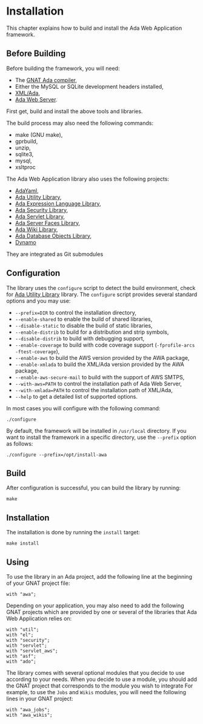 # Installation

This chapter explains how to build and install the Ada Web Application framework.

## Before Building

Before building the framework, you will need:

* The [GNAT Ada compiler](http://libre.adacore.com/tools/gnat-gpl-edition/),
* Either the MySQL or SQLite development headers installed,
* [XML/Ada](http://libre.adacore.com/libre/tools/xmlada/),
* [Ada Web Server](http://libre.adacore.com/libre/tools/aws/).

First get, build and install the above tools and libraries.

The build process may also need the following commands:

* make (GNU make),
* gprbuild,
* unzip,
* sqlite3,
* mysql,
* xsltproc

The Ada Web Application library also uses the following projects:

* [AdaYaml](https://github.com/stcarrez/AdaYaml),
* [Ada Utility Library](https://github.com/stcarrez/ada-util),
* [Ada Expression Language Library](https://github.com/stcarrez/ada-el),
* [Ada Security Library](https://github.com/stcarrez/ada-security),
* [Ada Servlet Library](https://github.com/stcarrez/ada-servlet),
* [Ada Server Faces Library](https://github.com/stcarrez/ada-asf),
* [Ada Wiki Library](https://github.com/stcarrez/ada-wiki),
* [Ada Database Objects Library](https://github.com/stcarrez/ada-ado),
* [Dynamo](https://github.com/stcarrez/dynamo)

They are integrated as Git submodules

## Configuration

The library uses the `configure` script to detect the build environment,
check for [Ada Utility Library](https://github.com/stcarrez/ada-util) library.
The `configure` script provides several standard options
and you may use:

  * `--prefix=DIR` to control the installation directory,
  * `--enable-shared` to enable the build of shared libraries,
  * `--disable-static` to disable the build of static libraries,
  * `--enable-distrib` to build for a distribution and strip symbols,
  * `--disable-distrib` to build with debugging support,
  * `--enable-coverage` to build with code coverage support (`-fprofile-arcs -ftest-coverage`),
  * `--enable-aws` to build the AWS version provided by the AWA package,
  * `--enable-xmlada` to build the XML/Ada version provided by the AWA package,
  * `--enable-aws-secure-mail` to build with the support of AWS SMTPS,
  * `--with-aws=PATH` to control the installation path of Ada Web Server,
  * `--with-xmlada=PATH` to control the installation path of XML/Ada,
  * `--help` to get a detailed list of supported options.

In most cases you will configure with the following command:
```
./configure
```

By default, the framework will be installed in `/usr/local` directory.
If you want to install the framework in a specific directory, use the `--prefix` option as follows:

```
./configure --prefix=/opt/install-awa
```

## Build

After configuration is successful, you can build the library by running:
```
make
```


## Installation
The installation is done by running the `install` target:

```
make install
```

## Using

To use the library in an Ada project, add the following line at the beginning of your GNAT project file:

```
with "awa";
```

Depending on your application, you may also need to add the following GNAT projects which
are provided by one or several of the libraries that Ada Web Application relies on:

```
with "util";
with "el";
with "security";
with "servlet";
with "servlet_aws";
with "asf";
with "ado";
```

The library comes with several optional modules that you decide to use according to your needs.
When you decide to use a module, you should add the GNAT project that corresponds to the module
you wish to integrate  For example, to use the `Jobs` and `Wikis` modules, you will need
the following lines in your GNAT project:

```
with "awa_jobs";
with "awa_wikis";
```


